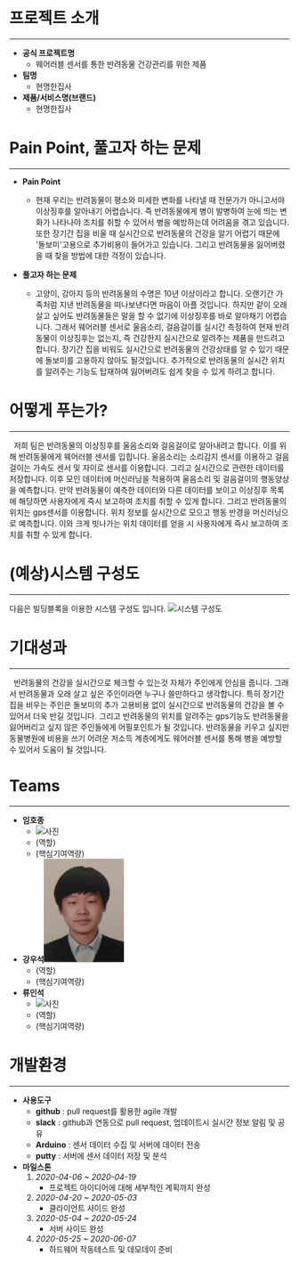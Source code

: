 # 프로젝트 소개
---
- **공식 프로젝트명**
    - 웨어러블 센서를 통한 반려동물 건강관리를 위한 제품
- **팀명**
    - 현명한집사
- **제품/서비스명(브랜드)**
    - 현명한집사

# Pain Point, 풀고자 하는 문제
---
- **Pain Point**
    - 현재 우리는 반려동물이 평소와 미세한 변화를 나타낼 때 전문가가 아니고서야 이상징후를 알아내기 어렵습니다. 즉 반려동물에게 병이 발병하여 눈에 띄는 변화가 나타나야 조치를 취할 수 있어서 병을 예방하는데 어려움을 겪고 있습니다. 또한 장기간 집을 비울 때 실시간으로 반려동물의 건강을 알기 어렵기 때문에 '돌보미'고용으로 추가비용이 들어가고 있습니다. 그리고 반려동물을 잃어버렸을 때 찾을 방법에 대한 걱정이 있습니다.

- **풀고자 하는 문제**
    - 고양이, 강아지 등의 반려동물의 수명은 10년 이상이라고 합니다. 오랜기간 가족처럼 지낸 반려동물을 떠나보낸다면 마음이 아플 것입니다. 하지만 같이 오래살고 싶어도 반려동물들은 말을 할 수 없기에 이상징후를 바로 알아채기 어렵습니다. 그래서 웨어러블 센서로 울음소리, 걸음걸이를 실시간 측정하여 현재 반려동물이 이상징후는 없는지, 즉 건강한지 실시간으로 알려주는 제품을 만드려고 합니다. 장기간 집을 비워도 실시간으로 반려동물의 건강상태를 알 수 있기 때문에 돌보미를 고용하지 않아도 될것입니다. 추가적으로 반려동물의 실시간 위치를 알려주는 기능도 탑재하여 잃어버려도 쉽게 찾을 수 있게 하려고 합니다.

# 어떻게 푸는가?
---
&nbsp;&nbsp;저희 팀은 반려동물의 이상징후를 울음소리와 걸음걸이로 알아내려고 합니다. 이를 위해 반려동물에게 웨어러블 센서를 입힙니다. 울음소리는 소리감지 센서를 이용하고 걸음걸이는 가속도 센서 및 자이로 센서를 이용합니다. 그리고 실시간으로 관련한 데이터를 저장합니다. 이후 모인 데이터에 머신러닝을 적용하여 울음소리 및 걸음걸이의 행동양상을 예측합니다. 만약 반려동물이 예측한 데이터와 다른 데이터를 보이고 이상징후 목록에 해당하면 사용자에게 즉시 보고하여 조치를 취할 수 있게 합니다. 그리고 반려동물의 위치는 gps센서를 이용합니다. 위치 정보를 실시간으로 모으고 행동 반경을 머신러닝으로 예측합니다. 이와 크게 빗나가는 위치 데이터를 얻을 시 사용자에게 즉시 보고하여 조치를 취할 수 있게 합니다.

# (예상)시스템 구성도
---
다음은 빌딩블록을 이용한 시스템 구성도 입니다.
![시스템 구성도](./image/image.jpg)
<!-- 시스템 구성도 사진 필요 -->
# 기대성과
---
&nbsp;&nbsp;반려동물의 건강을 실시간으로 체크할 수 있는것 자체가 주인에게 안심을 줍니다. 그래서 반려동물과 오래 살고 싶은 주인이라면 누구나 쓸만하다고 생각합니다. 특히 장기간 집을 비우는 주인은 돌보미의 추가 고용비용 없이 실시간으로 반려동물의 건강을 볼 수 있어서 더욱 반길 것입니다. 그리고 반려동물의 위치를 알려주는 gps기능도 반려동물을 잃어버리고 싶지 않은 주인들에게 어필포인트가 될 것입니다. 반려동물을 키우고 싶지만 동물병원에 비용을 쓰기 어려운 저소득 계층에게도 웨어러블 센서를 통해 병을 예방할 수 있어서 도움이 될 것입니다.

# Teams
---
- **임호종**
    - ![사진](./image/image.jpg)
    - (역할)
    - (핵심기여역량)
- **강우석**![사진](./image/20151516강우석.PNG)
    - (역할)
    - (핵심기여역량)
- **류인석**
    - ![사진](./image/image.jpg)
    - (역할)
    - (핵심기여역량)
<!-- 역할에 committer 및 팀장 정하기 -->
<!-- 증명사진 필요 -->
<!-- 핵심기여역량은 팀에 어떤 역할로 헌신했는지 나타내는거 같음  -->

# 개발환경
---
- **사용도구**
  - **github** : pull request를 활용한 agile 개발
  - **slack** : github과 연동으로 pull request, 업데이트시 실시간 정보 알림 및 공유
  - **Arduino** : 센서 데이터 수집 및 서버에 데이터 전송
  - **putty** : 서버에 센서 데이터 저장 및 분석
- **마일스톤**
    1. *2020-04-06 ~ 2020-04-19*
        - 프로젝트 아이디어에 대해 세부적인 계획까지 완성
    2. *2020-04-20 ~ 2020-05-03*
        - 클라이언트 사이드 완성
    3. *2020-05-04 ~ 2020-05-24*
        - 서버 사이드 완성
    4. *2020-05-25 ~ 2020-06-07*
        - 하드웨어 작동테스트 및 데모데이 준비
